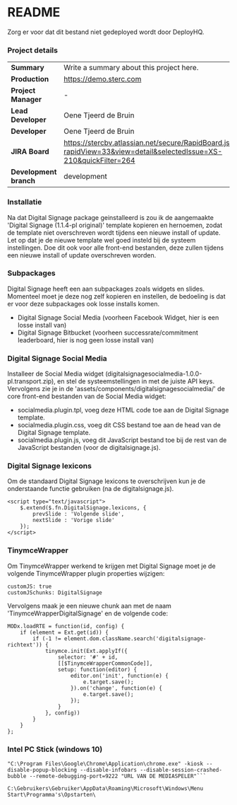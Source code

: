 # README #
Zorg er voor dat dit bestand niet gedeployed wordt door DeployHQ.

### Project details ###

|                       |                                                                    |
|-----------------------|--------------------------------------------------------------------|
| **Summary**           | Write a summary about this project here.                           |
| **Production**        | https://demo.sterc.com                                             |
| **Project Manager**   | -                                                                  |
| **Lead Developer**    | Oene Tjeerd de Bruin                                               |
| **Developer**         | Oene Tjeerd de Bruin                                               |
| **JIRA Board**        | https://stercbv.atlassian.net/secure/RapidBoard.jspa?rapidView=33&view=detail&selectedIssue=XS-210&quickFilter=264 |
| **Development branch**| development                                                        |

### Installatie ###

Na dat Digital Signage package geinstalleerd is zou ik de aangemaakte 'Digital Signage (1.1.4-pl original)' template kopieren en hernoemen, zodat de template niet overschreven wordt tijdens een nieuwe install of update. Let op dat je de nieuwe template wel goed insteld bij de systeem instellingen. Doe dit ook voor alle front-end bestanden, deze zullen tijdens een nieuwe install of update overschreven worden.

### Subpackages ###

Digital Signage heeft een aan subpackages zoals widgets en slides. Momenteel moet je deze nog zelf kopieren en instellen, de bedoeling is dat er voor deze subpackages ook losse installs komen.

* Digital Signage Social Media (voorheen Facebook Widget, hier is een losse install van)
* Digital Signage Bitbucket (voorheen successrate/commitment leaderboard, hier is nog geen losse install van)

### Digital Signage Social Media ###

Installeer de Social Media widget (digitalsignagesocialmedia-1.0.0-pl.transport.zip), en stel de systeemstellingen in met de juiste API keys. Vervolgens zie je in de 'assets/components/digitalsignagesocialmedia/' de core front-end bestanden van de Social Media widget:

* socialmedia.plugin.tpl, voeg deze HTML code toe aan de Digital Signage template.
* socialmedia.plugin.css, voeg dit CSS bestand toe aan de head van de Digital Signage template.
* socialmedia.plugin.js, voeg dit JavaScript bestand toe bij de rest van de JavaScript bestanden (voor de digitalsignage.js).

### Digital Signage lexicons ###

Om de standaard Digital Signage lexicons te overschrijven kun je de onderstaande functie gebruiken (na de digitalsignage.js).

```
<script type="text/javascript">
    $.extend($.fn.DigitalSignage.lexicons, {
        prevSlide : 'Volgende slide',
        nextSlide : 'Vorige slide'
    });
</script>
```

### TinymceWrapper ###

Om TinymceWrapper werkend te krijgen met Digital Signage moet je de volgende TinymceWrapper plugin properties wijzigen:

```
customJS: true
customJSchunks: DigitalSignage
```

Vervolgens maak je een nieuwe chunk aan met de naam 'TinymceWrapperDigitalSignage' en de volgende code:

```
MODx.loadRTE = function(id, config) {
    if (element = Ext.get(id)) {
        if (-1 != element.dom.className.search('digitalsignage-richtext')) {
            tinymce.init(Ext.applyIf({
                selector: '#' + id,
                [[$TinymceWrapperCommonCode]],
                setup: function(editor) {
                    editor.on('init', function(e) {
                        e.target.save();
                    }).on('change', function(e) {
                        e.target.save();
                    });
                }
            }, config))
        }
    }
};
```

### Intel PC Stick (windows 10) ###

```
"C:\Program Files\Google\Chrome\Application\chrome.exe" -kiosk --disable-popup-blocking --disable-infobars --disable-session-crashed-bubble --remote-debugging-port=9222 "URL VAN DE MEDIASPELER"```

C:\Gebruikers\Gebruiker\AppData\Roaming\Microsoft\Windows\Menu Start\Programma's\Opstarten\
```